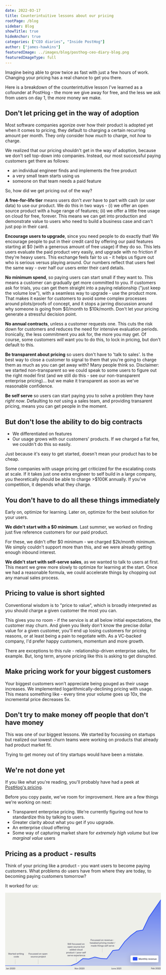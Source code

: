 ```yaml
---
date: 2022-03-17
title: Counterintuitive lessons about our pricing
rootPage: /blog
sidebar: Blog
showTitle: true
hideAnchor: true
categories: ["CEO diaries", "Inside PostHog"]
author: ["james-hawkins"]
featuredImage: ../images/blog/posthog-ceo-diary-blog.png
featuredImageType: full
---
```


Imagine being able to grow twice as fast with just a few hours of work. Changing your pricing has a real chance to get you there. 

Here is a breakdown of the counterintuitive lesson I've learned as a cofounder at PostHog - the more we give away for free, and the less we ask from users on day 1, the _more_ money we make.

## Don't let pricing get in the way of adoption

Most software companies agonize over how their product is adopted yet when it comes to pricing, they default to charging a certain recurring amount per month. They only consider how _much_ to charge, not _how_ to charge.

We realized that our pricing shouldn't get in the way of adoption, because we don't sell top-down into companies. Instead, our most successful paying customers get there as follows:

* an individual engineer finds and implements the free product
* a very small team starts using us
* someone on that team needs a paid feature

So, how did we get pricing out of the way?

**A free-for-life tier** means users don't _ever_ have to part with cash (or user data) to use our product. We do this in two ways - (i) we offer an open source product with a huge range of features; (ii) we offer a little free usage on cloud for free, forever. This means we can get into production and demonstrate value to users who need to build a business case and can't just pop in their card.

**Encourage users to upgrade**, since you need people to do exactly that! We encourage people to put in their credit card by offering our paid features starting at $0 (with a generous amount of free usage) if they do so. This lets users evaluate the paid product very easily, and upgrade with no friction if they're heavy users. This exchange feels fair to us - it helps us figure out who is serious versus playing around. Our numbers reflect that users feel the same way - over half our users enter their card details.

**No minimum spend**, so paying users can start small if they want to. This means a customer can gradually get more committed to you. If customers ask for trials, you can get them straight into a paying relationship ("just keep the volume low"), with a seamless way to upgrade - use the product more. That makes it easier for customers to avoid some complex processes around pilots/proofs of concept, and it stops a jarring discussion around why someone is going from $0/month to $10k/month. Don't let your pricing generate a stressful decision point.

**No annual contracts**, unless a customer requests one. This cuts the risk down for customers and reduces the need for intensive evaluation periods. Ironically, the less commitment you ask for, the more you may get. Of course, some customers _will_ want you to do this, to lock in pricing, but don't default to this.

**Be transparent about pricing** so users don't have to 'talk to sales'. Is the best way to close a customer to signal to them that you're going to charge them as much as you can get away with? Many people think so. Disclaimer: we started non-transparent so we could speak to some users to figure out the right model first (and we still do this - see our non-transparent enterprise pricing)... but we make it transparent as soon as we've reasonable confidence.

**Be self serve** so users can start paying you to solve a problem they have _right now_. Defaulting to _not_ using a sales team, and providing transarent pricing, means you can get people in the moment.

## But don't lose the ability to do big contracts

* We differentiated on features
* Our usage grows with our customers' products. If we charged a flat fee, we couldn't do this so easily.

Just because it's easy to get started, doesn't mean your product has to be cheap.

Some companies with usage pricing get criticized for the escalating costs at scale. If it takes just one extra engineer to self build in a large company, you theoretically should be able to charge >$100K annually. If you've competition, it depends what they charge. 

## You don't have to do all these things immediately

Early on, optimize for learning. Later on, optimize for the best solution for your users.

**We didn't start with a $0 minimum**. Last summer, we worked on finding just five reference customers for our paid product.

For these, we didn't offer $0 minimum - we charged $2k/month minimum. We simply couldn't support more than this, and we were already getting enough inbound interest.

**We didn't start with self-serve sales**, as we wanted to talk to users at first. This meant we grew more slowly to optimize for learning at the start. Once we had a reasonable formula, we could accelerate things by chopping out any manual sales process.

## Pricing to value is short sighted

Conventional wisdom is to "price to value", which is broadly interpreted as you should charge a given customer the most you can.

This gives you no room - if the service is at all below initial expectations, the customer may churn. And given you likely don't know the precise dollar value for a given customer, you'll end up losing customers for pricing reasons, or at least being a pain to negotiate with. As a VC-backed company, I'd prefer happy customers, momentum and more growth.

There are exceptions to this rule - relationship-driven enterprise sales, for example. But, long term, anyone pricing like this is asking to get disrupted.

## Make pricing work for your biggest customers

Your biggest customers won't appreciate being gouged as their usage increases. We implemented logarithmically-declining pricing with usage. This means something like - every time your volume goes up 10x, the incremental price decreases 5x.

## Don't try to make money off people that don't have money

This was one of our biggest lessons. We started by focussing on startups but realized our lowest churn teams were working on products that already had product market fit.

Trying to get money out of tiny startups would have been a mistake.

## We're not done yet

If you like what you're reading, you'll probably have had a peek at [PostHog's pricing](../pricing).

Before you copy paste, we've room for improvement. Here are a few things we're working on next:

* Transparent enterprise pricing. We're currently figuring out how to standardize this by talking to users.
* Greater clarity about what you get if you upgrade.
* An enterprise cloud offering
* Some way of capturing market share for _extremely high volume_ but _low marginal value_ users

## Pricing as a product - results

Think of your pricing like a product - you want users to become paying customers. What problems do users have from where they are today, to becoming paying customers tomorrow?

It worked for us:

![PostHog's revenue going sharply up and to the right](../images/blog/pricing-lesson/revenue-pricing.png)